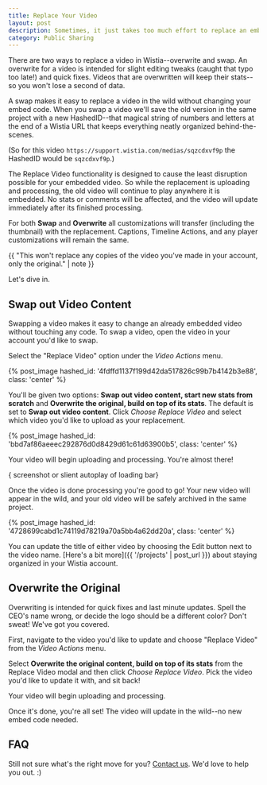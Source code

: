 ```yaml
---
title: Replace Your Video
layout: post
description: Sometimes, it just takes too much effort to replace an embed code in the wild. Calling your developer doesn't always need to happen though, with Wistia's replace video tool!
category: Public Sharing
---
```


There are two ways to replace a video in Wistia--overwrite and swap. An overwrite
for a video is intended for slight editing tweaks (caught that typo too late!) and
quick fixes. Videos that are overwritten will keep their stats--so you won't 
lose a second of data.

A swap makes it easy to replace a video in the wild without changing your embed
code. When you swap a video we'll save the old version in the same project with
a new HashedID--that magical string of numbers and letters at the end of a 
Wistia URL that keeps everything neatly organized behind-the-scenes. 

(So for this video `https://support.wistia.com/medias/sqzcdxvf9p` the HashedID 
would be `sqzcdxvf9p`.)

The Replace Video functionality is designed to cause the least disruption
possible for your embedded video. So while the replacement is uploading and
processing, the old video will continue to play anywhere it is embedded. No
stats or comments will be affected, and the video will update immediately after
its finished processing.

For both **Swap** and **Overwrite** all customizations will transfer (including
the thumbnail) with the replacement. Captions, Timeline Actions, and any player
customizations will remain the same.

{{ "This won't replace any copies of the video you've made in your account, only the original." | note }}

Let's dive in.

## Swap out Video Content

Swapping a video makes it easy to change an already embedded video without 
touching any code. To swap a video, open the video in your account you'd like to
 swap.

Select the "Replace Video" option under the *Video Actions* menu.

{% post_image hashed_id: '4fdffd1137f199d42da517826c99b7b4142b3e88', class: 'center' %}

You'll be given two options: **Swap out video content, start new stats from scratch**
and **Overwrite the original, build on top of its stats**. The default is set to
**Swap out video content**. Click *Choose Replace Video* and select which video
you'd like to upload as your replacement.

{% post_image hashed_id: 'bbd7af86aeeec292876d0d8429d61c61d63900b5', class: 'center' %}

Your video will begin uploading and processing. You're almost there!

{ screenshot or slient autoplay of loading bar}

Once the video is done processing you're good to go! Your new video will appear
in the wild, and your old video will be safely archived in the same project.

{% post_image hashed_id: '4728699cabd1c74119d78219a70a5bb4a62dd20a', class: 'center' %}

You can update the title of either video by choosing the Edit button next to the
video name. [Here's a bit more]({{ '/projects' | post_url }}) about staying 
organized in your Wistia account.

## Overwrite the Original 

Overwriting is intended for quick fixes and last minute updates. Spell the CEO's
name wrong, or decide the logo should be a different color? Don't sweat! We've
got you covered.

First, navigate to the video you'd like to update and choose "Replace Video" 
from the *Video Actions* menu.

Select **Overwrite the original content, build on top of its stats** from the
Replace Video modal and then click *Choose Replace Video*. Pick the video you'd
like to update it with, and sit back!

Your video will begin uploading and processing.

Once it's done, you're all set! The video will update in the wild--no new embed
code needed.

## FAQ



Still not sure what's the right move for you? [Contact us](http://wistia.com/support/contact).
We'd love to help you out. :)

